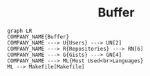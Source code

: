<h1 align="center">Buffer</h1>

```mermaid
graph LR
COMPANY_NAME{Buffer}
COMPANY_NAME ---> U{Users} ---> UN[2]
COMPANY_NAME ---> R{Repositories} ---> RN[6]
COMPANY_NAME ---> G{Gists} ---> GN[4]
COMPANY_NAME ---> ML{Most Used<br>Languages}
ML --> Makefile[Makefile]
```
